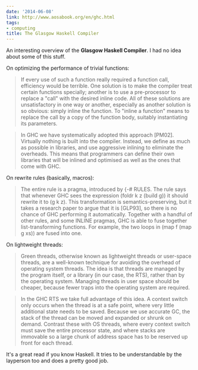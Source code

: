 ```yaml
---
date: '2014-06-08'
link: http://www.aosabook.org/en/ghc.html
tags:
- computing
title: The Glasgow Haskell Compiler
---
```


An interesting overview of the **Glasgow Haskell Compiler**. I had no idea about some of this stuff.

On optimizing the performance of trivial functions:

>If every use of such a function really required a function call, efficiency would be terrible. One solution is to make the compiler treat certain functions specially; another is to use a pre-processor to replace a "call" with the desired inline code. All of these solutions are unsatisfactory in one way or another, especially as another solution is so obvious: simply inline the function. To "inline a function" means to replace the call by a copy of the function body, suitably instantiating its parameters.

>In GHC we have systematically adopted this approach [PM02]. Virtually nothing is built into the compiler. Instead, we define as much as possible in libraries, and use aggressive inlining to eliminate the overheads. This means that programmers can define their own libraries that will be inlined and optimised as well as the ones that come with GHC.

On rewrite rules (basically, macros):

>The entire rule is a pragma, introduced by {-# RULES. The rule says that whenever GHC sees the expression (foldr k z (build g)) it should rewrite it to (g k z). This transformation is semantics-preserving, but it takes a research paper to argue that it is [GLP93], so there is no chance of GHC performing it automatically. Together with a handful of other rules, and some INLINE pragmas, GHC is able to fuse together list-transforming functions. For example, the two loops in (map f (map g xs)) are fused into one.

On lightweight threads:

>Green threads, otherwise known as lightweight threads or user-space threads, are a well-known technique for avoiding the overhead of operating system threads. The idea is that threads are managed by the program itself, or a library (in our case, the RTS), rather than by the operating system. Managing threads in user space should be cheaper, because fewer traps into the operating system are required.

>In the GHC RTS we take full advantage of this idea. A context switch only occurs when the thread is at a safe point, where very little additional state needs to be saved. Because we use accurate GC, the stack of the thread can be moved and expanded or shrunk on demand. Contrast these with OS threads, where every context switch must save the entire processor state, and where stacks are immovable so a large chunk of address space has to be reserved up front for each thread.

It's a great read if you know Haskell. It tries to be understandable by the layperson too and does a pretty good job.
